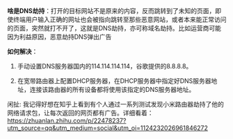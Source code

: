 **啥是DNS劫持**：打开的目标网站不是原来的内容，反而跳转到了未知的页面，即使终端用户输入正确的网址也会被指向跳转至那些恶意网站，或者本来能正常访问的页面，突然就打不开了，这就是DNS劫持，亦可称域名劫持。比如运营商可能因为利益原因，恶意劫持DNS弹出广告

**如何解决**：

1.	手动设置DNS服务器国内的114.114.114.114，谷歌提供的8.8.8.8。

2.	在宽带路由器上配置DHCP服务器，在DHCP服务器中指定好DNS服务器地址，连接该路由器的所有设备都将使用该指定的DNS服务器地址。

闲扯: 我记得好想在知乎上看到有个人通过一系列测试发现小米路由器劫持了他的网络请求包，让每次返回的网页都有广告。详细看着： https://zhuanlan.zhihu.com/p/22478237?utm_source=qq&utm_medium=social&utm_oi=1124232026961846272 

